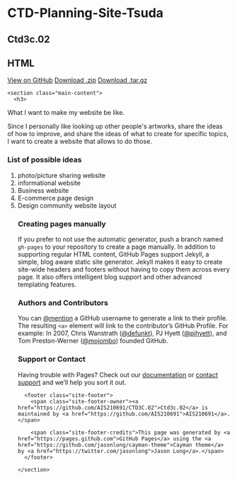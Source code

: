 # CTD-Planning-Site-Tsuda
<html lang="en-us">
  <head>
    <meta charset="UTF-8">
    <title>Ctd3c.02 by AIS210691</title>
    <meta name="viewport" content="width=device-width, initial-scale=1">
    <link rel="stylesheet" type="text/css" href="stylesheets/normalize.css" media="screen">
    <link href='https://fonts.googleapis.com/css?family=Open+Sans:400,700' rel='stylesheet' type='text/css'>
    <link rel="stylesheet" type="text/css" href="stylesheets/stylesheet.css" media="screen">
    <link rel="stylesheet" type="text/css" href="stylesheets/github-light.css" media="screen">
  </head>
  <body>
    <section class="page-header">
      <h1 class="project-name">Ctd3c.02</h1>
      <h2 class="project-tagline">HTML</h2>
      <a href="https://github.com/AIS210691/CTD3C.02" class="btn">View on GitHub</a>
      <a href="https://github.com/AIS210691/CTD3C.02/zipball/master" class="btn">Download .zip</a>
      <a href="https://github.com/AIS210691/CTD3C.02/tarball/master" class="btn">Download .tar.gz</a>
    </section>

    <section class="main-content">
      <h3>
<a id="What I wamt to make my website be like." class="anchor" href="#What I want to make my website be like." aria-hidden="true"><span class="octicon octicon-link"></span></a>What I want to make my website be like.</h3>

<p> Since I personally like looking up other people's artworks, share the ideas of how to improve, and share the ideas of what to create for specific topics, I want to create a website that allows to do those.</p>

<h3>
<a id="Possible ideas" class="anchor" href="#Possible ideas" aria-hidden="true"><span class="octicon octicon-link"></span></a>List of possible ideas</h3>

<p><ol>
<li> photo/picture sharing website </li>
<li> informational website </li>
<li> Business website </li>
<li> E-commerce page design </li>
<li> Design community website layout </li>

</p>

<h3>
<a id="creating-pages-manually" class="anchor" href="#creating-pages-manually" aria-hidden="true"><span class="octicon octicon-link"></span></a>Creating pages manually</h3>

<p>If you prefer to not use the automatic generator, push a branch named <code>gh-pages</code> to your repository to create a page manually. In addition to supporting regular HTML content, GitHub Pages support Jekyll, a simple, blog aware static site generator. Jekyll makes it easy to create site-wide headers and footers without having to copy them across every page. It also offers intelligent blog support and other advanced templating features.</p>

<h3>
<a id="authors-and-contributors" class="anchor" href="#authors-and-contributors" aria-hidden="true"><span class="octicon octicon-link"></span></a>Authors and Contributors</h3>

<p>You can <a href="https://github.com/blog/821" class="user-mention">@mention</a> a GitHub username to generate a link to their profile. The resulting <code>&lt;a&gt;</code> element will link to the contributor’s GitHub Profile. For example: In 2007, Chris Wanstrath (<a href="https://github.com/defunkt" class="user-mention">@defunkt</a>), PJ Hyett (<a href="https://github.com/pjhyett" class="user-mention">@pjhyett</a>), and Tom Preston-Werner (<a href="https://github.com/mojombo" class="user-mention">@mojombo</a>) founded GitHub.</p>

<h3>
<a id="support-or-contact" class="anchor" href="#support-or-contact" aria-hidden="true"><span class="octicon octicon-link"></span></a>Support or Contact</h3>

<p>Having trouble with Pages? Check out our <a href="https://help.github.com/pages">documentation</a> or <a href="https://github.com/contact">contact support</a> and we’ll help you sort it out.</p>

      <footer class="site-footer">
        <span class="site-footer-owner"><a href="https://github.com/AIS210691/CTD3C.02">Ctd3c.02</a> is maintained by <a href="https://github.com/AIS210691">AIS210691</a>.</span>

        <span class="site-footer-credits">This page was generated by <a href="https://pages.github.com">GitHub Pages</a> using the <a href="https://github.com/jasonlong/cayman-theme">Cayman theme</a> by <a href="https://twitter.com/jasonlong">Jason Long</a>.</span>
      </footer>

    </section>

  
  </body>
</html>
